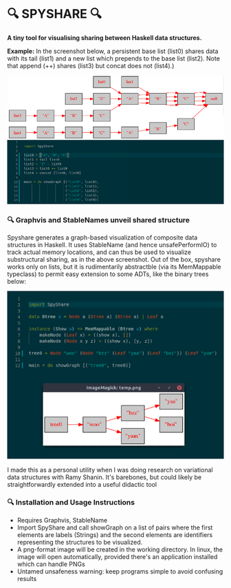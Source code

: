 
🔍 SPYSHARE 🔍
=========================

**A tiny tool for visualising sharing between Haskell data structures.**

**Example:** In the screenshot below, a persistent base list (list0) shares data with its tail (list1) and a new list which prepends to the base list (list2). Note that append (++) shares (list3) but concat does not (list4).)

![An example sharing graph and code](screenshots/spyshare01.png)


### 🔍 Graphvis and StableNames unveil shared structure

Spyshare generates a graph-based visualization of composite data structures in Haskell. It uses StableName (and hence unsafePerformIO) to track actual memory locations, and can thus be used to visualize substructural sharing, as in the above screenshot. Out of the box, spyshare works only on lists, but it is rudimentarily abstractble (via its MemMappable typeclass) to permit easy extension to some ADTs, like the binary trees below:

![an example with a custom binary tree ADT](screenshots/spyshare02.png)

I made this as a personal utility when I was doing research on variational data structures with Ramy Shanin. It's barebones, but could likely be straightforwardly extended into a useful didactic tool

### 🔍 Installation and Usage Instructions

- Requires Graphvis, StableName
- Import SpyShare and call showGraph on a list of pairs where the first elements are labels (Strings) and the second elements are identifiers representing the structures to be visualized.
- A png-format image will be created in the working directory. In linux, the image will open automatically, provided there's an application installed which can handle PNGs
- Untamed unsafeness warning: keep programs simple to avoid confusing results
